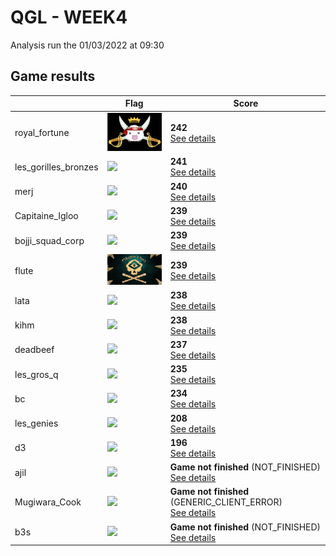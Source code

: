 # QGL - WEEK4

Analysis run the 01/03/2022 at 09:30

## Game results

||Flag|Score|
|--|--|--|
|royal_fortune|<img src="../flags/royal_fortune.png" width="150" height="" />|**242**<br>[See details](./pool-16)|
|les_gorilles_bronzes|<img src="../flags/les_gorilles_bronzes.png" width="150" height="" />|**241**<br>[See details](./pool-12)|
|merj|<img src="../flags/merj.png" width="150" height="" />|**240**<br>[See details](./pool-8)|
|Capitaine_Igloo|<img src="../flags/Capitaine_Igloo.png" width="150" height="" />|**239**<br>[See details](./pool-1)|
|bojji_squad_corp|<img src="../flags/bojji_squad_corp.png" width="150" height="" />|**239**<br>[See details](./pool-14)|
|flute|<img src="../flags/flute.png" width="150" height="" />|**239**<br>[See details](./pool-18)|
|lata|<img src="../flags/lata.png" width="150" height="" />|**238**<br>[See details](./pool-15)|
|kihm|<img src="../flags/kihm.png" width="150" height="" />|**238**<br>[See details](./pool-17)|
|deadbeef|<img src="../flags/deadbeef.png" width="150" height="" />|**237**<br>[See details](./pool-11)|
|les_gros_q|<img src="../flags/les_gros_q.png" width="150" height="" />|**235**<br>[See details](./pool-7)|
|bc|<img src="../flags/bc.png" width="150" height="" />|**234**<br>[See details](./pool-13)|
|les_genies|<img src="../flags/les_genies.png" width="150" height="" />|**208**<br>[See details](./pool-5)|
|d3|<img src="../flags/d3.png" width="150" height="" />|**196**<br>[See details](./pool-4)|
|ajil|<img src="../flags/ajil.png" width="150" height="" />|**Game not finished** (NOT_FINISHED)<br>[See details](./pool-9)|
|Mugiwara_Cook|<img src="../flags/Mugiwara_Cook.png" width="150" height="" />|**Game not finished** (GENERIC_CLIENT_ERROR)<br>[See details](./pool-10)|
|b3s|<img src="../flags/b3s.png" width="150" height="" />|**Game not finished** (NOT_FINISHED)<br>[See details](./pool-2)|
